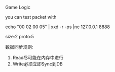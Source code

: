 Game Logic

you can test packet with 

 echo "00 02 00 05" | xxd -r -ps |nc 127.0.0.1 8888
 
 size:2 proto:5

数据同步规则:

1. Read尽可能在内存中进行
2. Write必须立即Sync到DB

